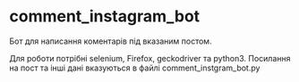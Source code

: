 # comment_instagram_bot
Бот для написання коментарів під вказаним постом.

Для роботи потрібні selenium, Firefox, geckodriver та python3.
Посилання на пост та інші дані вказуються в файлі comment_instgram_bot.py
